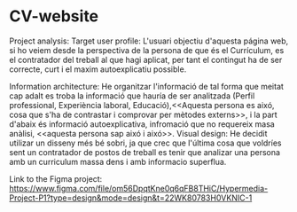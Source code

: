 # CV-website
Project analysis:
  Target user profile:
  L'usuari objectiu d'aquesta página web, si ho veiem desde la perspectiva de la persona de que és el Currículum, es el contratador del treball al que hagi aplicat, per tant el contingut ha de ser correcte, curt i el maxim autoexplicatiu possible.

  Information architecture:
    He organitzar l'informació de tal forma que meitat cap adalt es troba la informació que hauría de ser analitzada (Perfil professional, Experiència laboral, Educació),<<Aquesta persona es aixó, cosa que s'ha de contrastar i comprovar per mètodes externs>>, i la part       d'abaix és informació autoexplicativa, infromació que no requereix masa anàlisi, <<aquesta persona sap aixó i aixó>>.
  Visual design:
    He decidit utilizar un disseny més bé sobri, ja que crec que l'última cosa que voldríes sent un contratador de postos de treball es tenir que analizar una persona amb un curriculum massa dens i amb informacio superflua.
  
Link to the Figma project: https://www.figma.com/file/om56DpqtKne0q6qFB8THiC/Hypermedia-Project-P1?type=design&mode=design&t=22WK80783H0VKNIC-1

